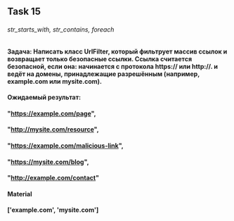 ## Task 15
###### str_starts_with, str_contains, foreach
#### Задача: Написать класс UrlFilter, который фильтрует массив ссылок и возвращает только безопасные ссылки. Ссылка считается безопасной, если она: начинается с протокола https:// или http://. и ведёт на домены, принадлежащие разрешённым (например, example.com или mysite.com).
#### Ожидаемый результат:
#### "https://example.com/page",
#### "http://mysite.com/resource",
#### "https://example.com/malicious-link",
#### "https://mysite.com/blog",
#### "http://example.com/contact"

#### Material
#### ['example.com', 'mysite.com']